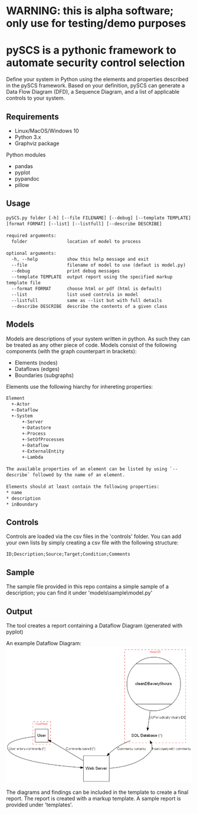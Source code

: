 # WARNING: this is alpha software; only use for testing/demo purposes

# pySCS is a pythonic framework to automate security control selection
Define your system in Python using the elements and properties described in the pySCS framework. 
Based on your definition, pySCS can generate a Data Flow Diagram (DFD), a Sequence Diagram, and a list of applicable controls to your system.

## Requirements

* Linux/MacOS/Windows 10
* Python 3.x
* Graphviz package

Python modules
* pandas
* pyplot
* pypandoc
* pillow

## Usage

```text
pySCS.py folder [-h] [--file FILENAME] [--debug] [--template TEMPLATE] [format FORMAT] [--list] [--listfull] [--describe DESCRIBE] 

required arguments:
  folder               location of model to process
  
optional arguments:
  -h, --help           show this help message and exit
  --file               filename of model to use (defaut is model.py)
  --debug              print debug messages
  --template TEMPLATE  output report using the specified markup template file
  --format FORMAT      choose html or pdf (html is default)
  --list               list used controls in model
  --listfull           same as --list but with full details
  --describe DESCRIBE  describe the contents of a given class

```

## Models
Models are descriptions of your system written in python. As such they can be treated as any other piece of code.
Models consist of the following components (with the graph counterpart in brackets):
* Elements (nodes)
* Dataflows (edges)
* Boundaries (subgraphs)

Elements use the following hiarchy for inhereting properties:
```text
Element
  +-Actor
  +-Dataflow
  +-System
      +-Server
      +-Datastore
      +-Process
      +-SetOfProcesses
      +-Dataflow
      +-ExternalEntity
      +-Lambda

The available properties of an element can be listed by using `--describe` followed by the name of an element.

Elements should at least contain the following properties:
* name
* description
* inBoundary
```

## Controls
Controls are loaded via the csv files in the 'controls' folder. You can add your own lists by simply creating a csv file with the following structure:

```text
ID;Description;Source;Target;Condition;Comments
```

## Sample
The sample file provided in this repo contains a simple sample of a description; you can find it under 'models\sample\model.py'

## Output
The tool creates a report containing a Dataflow Diagram (generated with pyplot)

An example Dataflow Diagram: 
![dfd.png](.gitbook/assets/dfd.png)

The diagrams and findings can be included in the template to create a final report. The report is created with a markup template. A sample report is provided under 'templates'.
